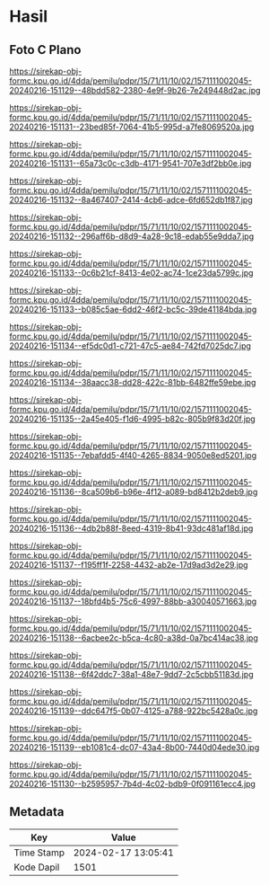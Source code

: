# Hasil

## Foto C Plano

https://sirekap-obj-formc.kpu.go.id/4dda/pemilu/pdpr/15/71/11/10/02/1571111002045-20240216-151129--48bdd582-2380-4e9f-9b26-7e249448d2ac.jpg

https://sirekap-obj-formc.kpu.go.id/4dda/pemilu/pdpr/15/71/11/10/02/1571111002045-20240216-151131--23bed85f-7064-41b5-995d-a7fe8069520a.jpg

https://sirekap-obj-formc.kpu.go.id/4dda/pemilu/pdpr/15/71/11/10/02/1571111002045-20240216-151131--65a73c0c-c3db-4171-9541-707e3df2bb0e.jpg

https://sirekap-obj-formc.kpu.go.id/4dda/pemilu/pdpr/15/71/11/10/02/1571111002045-20240216-151132--8a467407-2414-4cb6-adce-6fd652db1f87.jpg

https://sirekap-obj-formc.kpu.go.id/4dda/pemilu/pdpr/15/71/11/10/02/1571111002045-20240216-151132--296aff6b-d8d9-4a28-9c18-edab55e9dda7.jpg

https://sirekap-obj-formc.kpu.go.id/4dda/pemilu/pdpr/15/71/11/10/02/1571111002045-20240216-151133--0c6b21cf-8413-4e02-ac74-1ce23da5799c.jpg

https://sirekap-obj-formc.kpu.go.id/4dda/pemilu/pdpr/15/71/11/10/02/1571111002045-20240216-151133--b085c5ae-6dd2-46f2-bc5c-39de41184bda.jpg

https://sirekap-obj-formc.kpu.go.id/4dda/pemilu/pdpr/15/71/11/10/02/1571111002045-20240216-151134--ef5dc0d1-c721-47c5-ae84-742fd7025dc7.jpg

https://sirekap-obj-formc.kpu.go.id/4dda/pemilu/pdpr/15/71/11/10/02/1571111002045-20240216-151134--38aacc38-dd28-422c-81bb-6482ffe59ebe.jpg

https://sirekap-obj-formc.kpu.go.id/4dda/pemilu/pdpr/15/71/11/10/02/1571111002045-20240216-151135--2a45e405-f1d6-4995-b82c-805b9f83d20f.jpg

https://sirekap-obj-formc.kpu.go.id/4dda/pemilu/pdpr/15/71/11/10/02/1571111002045-20240216-151135--7ebafdd5-4f40-4265-8834-9050e8ed5201.jpg

https://sirekap-obj-formc.kpu.go.id/4dda/pemilu/pdpr/15/71/11/10/02/1571111002045-20240216-151136--8ca509b6-b96e-4f12-a089-bd8412b2deb9.jpg

https://sirekap-obj-formc.kpu.go.id/4dda/pemilu/pdpr/15/71/11/10/02/1571111002045-20240216-151136--4db2b88f-8eed-4319-8b41-93dc481af18d.jpg

https://sirekap-obj-formc.kpu.go.id/4dda/pemilu/pdpr/15/71/11/10/02/1571111002045-20240216-151137--f195ff1f-2258-4432-ab2e-17d9ad3d2e29.jpg

https://sirekap-obj-formc.kpu.go.id/4dda/pemilu/pdpr/15/71/11/10/02/1571111002045-20240216-151137--18bfd4b5-75c6-4997-88bb-a30040571663.jpg

https://sirekap-obj-formc.kpu.go.id/4dda/pemilu/pdpr/15/71/11/10/02/1571111002045-20240216-151138--6acbee2c-b5ca-4c80-a38d-0a7bc414ac38.jpg

https://sirekap-obj-formc.kpu.go.id/4dda/pemilu/pdpr/15/71/11/10/02/1571111002045-20240216-151138--6f42ddc7-38a1-48e7-9dd7-2c5cbb51183d.jpg

https://sirekap-obj-formc.kpu.go.id/4dda/pemilu/pdpr/15/71/11/10/02/1571111002045-20240216-151139--ddc647f5-0b07-4125-a788-922bc5428a0c.jpg

https://sirekap-obj-formc.kpu.go.id/4dda/pemilu/pdpr/15/71/11/10/02/1571111002045-20240216-151139--eb1081c4-dc07-43a4-8b00-7440d04ede30.jpg

https://sirekap-obj-formc.kpu.go.id/4dda/pemilu/pdpr/15/71/11/10/02/1571111002045-20240216-151130--b2595957-7b4d-4c02-bdb9-0f091161ecc4.jpg


## Metadata

| Key        | Value               |
| ---------- | ------------------- |
| Time Stamp | 2024-02-17 13:05:41 |
| Kode Dapil | 1501                |



